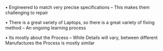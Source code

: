 • Engineered to match very precise specifications
– This makes them challenging to repair 

• There is a great variety of Laptops, so there is a great variety of fixing method
– An ongoing learning process

•  Its mostly about the Process 
– While Details will vary, between different Manufactures the Process is mostly similar